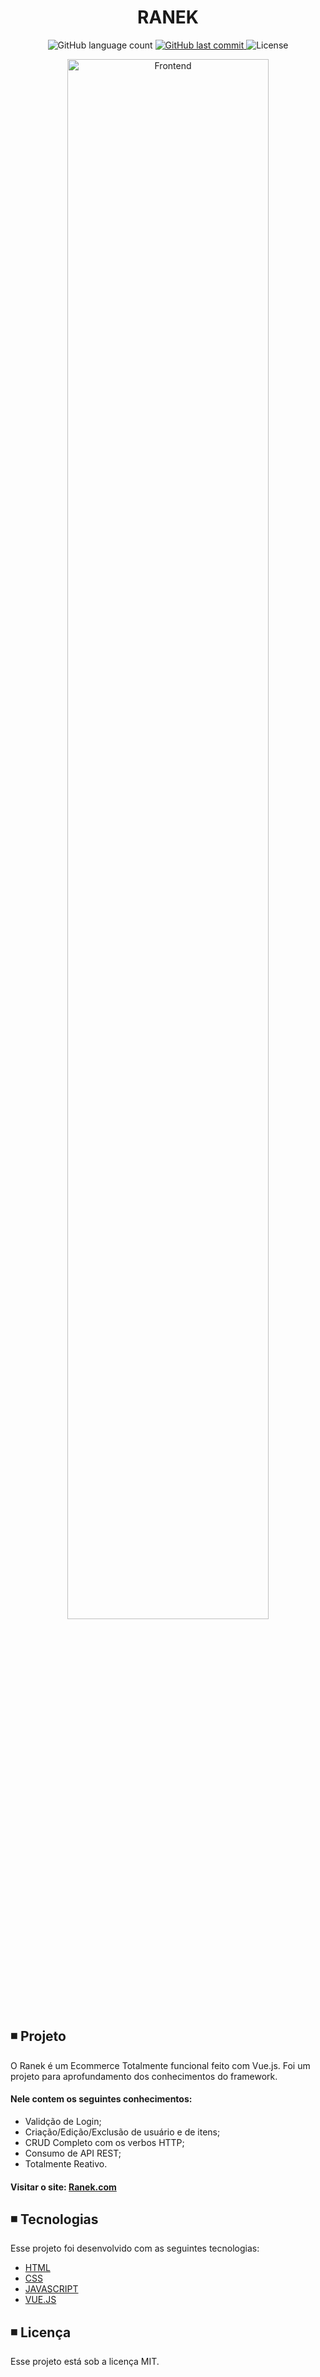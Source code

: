 <h1 align="center">
  RANEK
</h1>

<p align="center">   
  <img alt="GitHub language count" src="https://img.shields.io/github/languages/count/matheusasg09/Projeto-Ranek">
  
  <a href="https://github.com/matheusasg09/Projeto-Ranek/commits/master">
    <img alt="GitHub last commit" src="https://img.shields.io/github/last-commit/matheusasg09/Projeto-Ranek">
  </a>

  <img alt="License" src="https://img.shields.io/badge/license-MIT-brightgreen">
</p>

<p align="center">
  <img alt="Frontend" src="xadrez-console/Sem Título-1.jpg" width="80%">
</p>

## ◾ Projeto

<p>O Ranek é um Ecommerce Totalmente funcional feito com Vue.js. Foi um projeto para aprofundamento dos conhecimentos do framework.</p>

#### Nele contem os seguintes conhecimentos:
* Validção de Login;
* Criação/Edição/Exclusão de usuário e de itens;
* CRUD Completo com os verbos HTTP;
* Consumo de API REST;
* Totalmente Reativo.

#### Visitar o site: [Ranek.com](https://ranek.origamid.dev/)

## ◾ Tecnologias

Esse projeto foi desenvolvido com as seguintes tecnologias:

- [HTML](https://developer.mozilla.org/pt-BR/docs/Web/HTML)
- [CSS](https://developer.mozilla.org/pt-BR/docs/Web/CSS)
- [JAVASCRIPT](https://developer.mozilla.org/pt-BR/docs/Web/JavaScript)
- [VUE.JS](https://br.vuejs.org/index.html)

## ◾ Licença

Esse projeto está sob a licença MIT.
 
